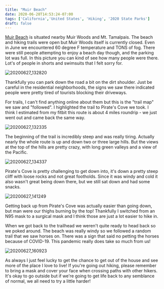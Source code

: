 ```yaml
---
title: "Muir Beach"
date: 2020-06-28T14:53:24-07:00
tags: ['California','United States', 'Hiking', '2020 State Parks']
draft: false
---
```


[Muir Beach](https://www.nps.gov/goga/planyourvisit/muirbeach.htm) is situated nearby Muir Woods and Mt. Tamalpais. The beach and hiking trails were open but Muir Woods itself is currently closed. Even in June we encountered 60 degree F temperature and TONS of fog. There were still people attempting to enjoy a beach day though, and the parking lot was full. In this picture you can kind of see how many people were there. Lot's of people in shorts and swimsuits that I felt sorry for.

![20200627_132820](/images/20200627_132820.jpg)


Thankfully you can park down the road a bit on the dirt shoulder. Just be careful in the residential neighborhoods, the signs we saw there indicated people were pretty tired of tourists blocking their driveways. 

For trails, I can't find anything online about them but this is the "trail map" we saw and "followed". I highlighted the trail to Pirate's Cove we took. I think I estimated from my fitbit this route is about 4 miles roundrip - we just went out and came back the same way.

![20200627_132335](/images/20200627_132335.jpg)

The beginning of the trail is incredibly steep and was really tiring. Actually nearly the whole route is up and down two or three large hills. But the views at the top of the hills are pretty crazy, with long green valleys and a view of the Pacific.

![20200627_134337](/images/20200627_134337.jpg)

Pirate's Cove is pretty challenging to get down into, it's down a pretty steep cliff with loose rocks and not great footholds. Since it was windy and cold it also wasn't great being down there, but we still sat down and had some snacks.

![20200627_141249](/images/20200627_141249.jpg)

Getting back up from Pirate's Cove was actually easier than going down, but man were our thighs burning by the top! Thankfully I switched from an N95 mask to a surgical mask and I think those are just a lot easier to hike in. 

When we got back to the trailhead we weren't quite ready to head back so we poked around. The beach was really windy so we followed a random trail that we saw horses on. There was a sign that said no petting the horses because of COVID-19. This pandemic really does take so much from us!

![20200627_160923](/images/20200627_160923.jpg)

As always I just feel lucky to get the chance to get out of the house and see more of the place I love to live! If you're going out hiking, please remember to bring a mask and cover your face when crossing paths with other hikers. It's okay to go outside but if we're going to get life back to any semblance of normal, we all need to try a little harder!

